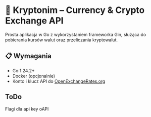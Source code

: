 # 💱 Kryptonim – Currency & Crypto Exchange API

Prosta aplikacja w Go z wykorzystaniem frameworka Gin, służąca do pobierania kursów walut oraz przeliczania kryptowalut.

## 📋 Wymagania

- Go 1.24.2+
- Docker (opcjonalnie)
- Konto i klucz API do [OpenExchangeRates.org](https://openexchangerates.org)

## ToDo
Flagi dla api key
oAPI
